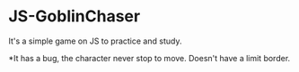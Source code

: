 # JS-GoblinChaser

It's a  simple game on JS to practice and study.

*It has a bug, the character never stop to move. Doesn't have a limit border. 
